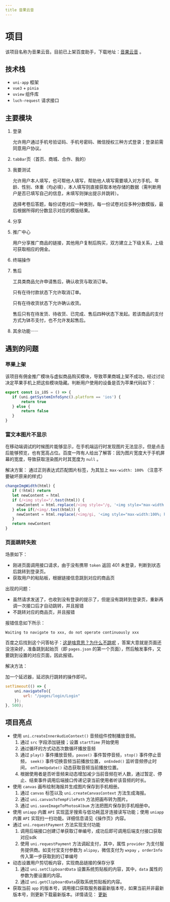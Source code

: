 ```yaml
---
title 音果云音
---
```


# 项目
该项目名称为音果云音。目前已上架百度助手，下载地址：[音果云音](https://mobile.baidu.com/item?pid=5000028289&source=appbaidu) 。

## 技术栈

- `uni-app` 框架
- `vue3` + `pinia`
- `uview` 组件库
- `luch-request` 请求接口

## 主要模块

1. 登录

   允许用户通过手机号验证码、手机号密码、微信授权三种方式登录；登录前需同意用户协议。

2. `tabBar`页（首页、商城、合作、我的）

3. 我要测试

   允许用户本人填写，也可帮他人填写，帮助他人填写需要填入对方手机、年龄、性别、体重（均必填），本人填写则直接获取本地存储的数据（需判断用户是否已填写自己的信息，未填写则弹出提示并跳转）。

   选择考卷后答题，每份试卷对应一种类别，每一份试卷对应多种分数模版，最后根据所得的分数显示对应的模版结果。

4. 分享

5. 推广中心

   用户分享推广商品的链接，其他用户复制后购买，双方建立上下级关系，上级可获取相应的佣金。

6. 终端操作

7. 售后

   工具类商品允许申请售后，确认收货与取消订单。

   只有在待付款状态下允许取消订单。

   只有在待收货状态下允许确认收货。

   售后只有在待发货、待收货、已完成、售后四种状态下发起。若该商品的支付方式为钵币支付，也不允许发起售后。

8. 其余功能······

## 遇到的问题
### 苹果上架

该项目有佣金推广模块与虚拟商品购买模块，导致苹果商城上架不成功，经过讨论决定苹果手机上把这些模块隐藏。判断用户使用的设备是否为苹果代码如下：

```js
export const is_iOS = () => {
   if (uni.getSystemInfoSync().platform == 'ios') {
	   return true
   } else {
	   return false
   }
}
```

### 富文本图片不显示

在移动端调试的时候图片能够显示，在手机端运行时发现图片无法显示，但是点击后能够预览，也有宽高占位。百度一阵有人给出了解答：因为图片宽度大于手机屏幕的宽度，导致获取渲染图片时其宽度为 `null` 。

解决方案：
通过正则表达式匹配图片标签，为其加上 `max-width: 100%` （注意不要破坏原来的样式）
```js
changeImgWidth(html) {
   if (!html) return
   let newContent = html
   if (/<img style="/.test(html)) {
     newContent = html.replace(/<img style="/g, '<img style="max-width: 100%; height: auto;');
   } else if(/<img/.test(html)) {
     newContent = html.replace(/<img/gi, '<img style="max-width:100%; height: auto;"');
   }
   return newContent
}
```

### 页面跳转失败

场景如下：

- 刚进页面调用接口请求，由于没有携带 `token` 返回 401 未登录，判断到状态后跳转到登录页。
- 获取用户的粘贴板，根据链接信息跳到对应的商品页

出现的问题：

- 虽然请求发送了，也收到没有登录的提示了，但是没有跳转到登录页，重新再调一次接口后才自动跳转，并且报错
- 不跳转对应的商品页，并且报错

报错信息如下所示：

```
Waiting to navigate to xxx, do not operate continuously xxx
```

百度之后找到这个问答帖子：[这是啥意思？为什么不跳呢](https://ask.dcloud.net.cn/question/145830) ，答案大意就是页面还没渲染好，准备跳到起始页（即 `pages.json` 的第一个页面），然后触发事件，又要跳到设置的对应页面，因此报错。

解决方法：

加一个延迟器，延迟执行跳转的操作即可。

```js
setTimeout(() => {
	uni.navigateTo({
		url: "/pages/login/Login"
	});
}, 500);
```

## 项目亮点

- 使用 `uni.createInnerAudioContext()` 音频组件控制播放音频。
   1. 通过 `src` 字段添加链接；设置 `startTime` 开始使用
   2. 通过循环的方式动态次数循环播放音频
   3. 通过 `play()` 事件播放音频，`pause()` 事件暂停音频，`stop()` 事件停止音频， `seek()` 事件切换音频当前播放位置， `onEnded()` 监听音频停止时间， `onTimeUpdate()` 动态获取音频当前播放位置。
   4. 根据使用者是否听音频来动态增加减少当前音频在听人数，通过暂定、停止、结束事件调用后端接口传递记录当前使用者听该音频的时长。
- 使用 `canvas` 画布绘制海报并生成图片保存到手机相册。
   1. 通过 `canvas` 标签以及 `uni.createCanvasContext` 方法生成海报。
   2. 通过 `uni.canvasToTempFilePath` 方法把画布转为图片。
   3. 通过 `uni.saveImageToPhotosAlbum` 方法把图片保存到手机相册中。
- 使用 `uniapp` 内置 `API` 实现蓝牙搜索与低功耗蓝牙连接读写功能；使用 `uniapp` 内置 `API` 实现扫一扫功能。详细信息请见《操作页》内容。
- 通过 `uni.requestPayment` 方法实现支付功能
   1. 调用后端接口创建订单获取订单编号，成功后即可调用后端支付接口获取对应sdk
   3. 使用 `uni.requestPayment` 方法调起支付，其中，属性 `provider` 为支付服务提供商。如支付宝支付参数为 `alipay`，微信支付为 `wxpay` ，`orderInfo` 传入第一步获取到的订单编号
- 动态设置用户剪切板内容，实现商品链接的保存分享
   1. 通过 `uni.setClipboardData` 设置系统剪贴板的内容，其中，`data` 属性的参数为要设置的内容。
   2. 通过 `uni.getClipboardData`获取系统剪贴板的内容。
- 获取当前 `app` 的版本号，调用接口获取服务器最新版本号，如果当前并非最新版本号，则更新下载最新版本。详情请见： [更新](/project/lingsi/music/APP/update)
